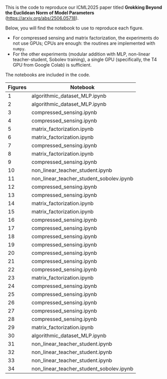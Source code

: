 This is the code to reproduce our ICML2025 paper titled **Grokking Beyond the Euclidean Norm of Model Parameters** (https://arxiv.org/abs/2506.05718).

Below, you will find the notebook to use to reproduce each figure.
* For compressed sensing and matrix factorization, the experiments do not use GPUs; CPUs are enough: the routines are implemented with `numpy`.
* For the other experiments (modular addition with MLP, non-linear teacher-student, Sobolev training), a single GPU (specifically, the T4 GPU from Google Colab) is sufficient.

The notebooks are included in the code.

| Figures | Notebook                |
|---------|-------------------------|
|    1    | algorithmic_dataset_MLP.ipynb|
|    2    | algorithmic_dataset_MLP.ipynb|
|    3    | compressed_sensing.ipynb|
|    4    | compressed_sensing.ipynb|
|    5    | matrix_factorization.ipynb|
|    6    | matrix_factorization.ipynb|
|    7    | compressed_sensing.ipynb|
|    8    | matrix_factorization.ipynb|
|    9    | compressed_sensing.ipynb|
|   10    | non_linear_teacher_student.ipynb|
|   11    | non_linear_teacher_student_sobolev.ipynb|
|   12    | compressed_sensing.ipynb|
|   13    | compressed_sensing.ipynb|
|   14    | matrix_factorization.ipynb|
|   15    | matrix_factorization.ipynb|
|   16    | compressed_sensing.ipynb|
|   17    | compressed_sensing.ipynb|
|   18    | compressed_sensing.ipynb|
|   19    | compressed_sensing.ipynb|
|   20    | compressed_sensing.ipynb|
|   21    | compressed_sensing.ipynb|
|   22    | compressed_sensing.ipynb|
|   23    | matrix_factorization.ipynb|
|   24    | compressed_sensing.ipynb|
|   25    | compressed_sensing.ipynb|
|   26    | compressed_sensing.ipynb|
|   27    | compressed_sensing.ipynb|
|   28    | compressed_sensing.ipynb|
|   29    | matrix_factorization.ipynb|
|   30    | algorithmic_dataset_MLP.ipynb|
|   31    | non_linear_teacher_student.ipynb|
|   32    | non_linear_teacher_student.ipynb|
|   33    | non_linear_teacher_student.ipynb|
|   34    | non_linear_teacher_student_sobolev.ipynb|
